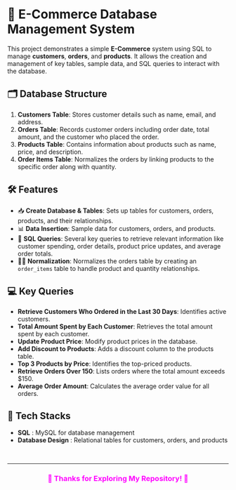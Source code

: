 # 🛒 E-Commerce Database Management System

This project demonstrates a simple **E-Commerce** system using SQL to manage **customers**, **orders**, and **products**. It allows the creation and management of key tables, sample data, and SQL queries to interact with the database.

## 🗂️ **Database Structure**

1. **Customers Table**: Stores customer details such as name, email, and address.
2. **Orders Table**: Records customer orders including order date, total amount, and the customer who placed the order.
3. **Products Table**: Contains information about products such as name, price, and description.
4. **Order Items Table**: Normalizes the orders by linking products to the specific order along with quantity.

## 🛠️ **Features**

- 📥 **Create Database & Tables**: Sets up tables for customers, orders, products, and their relationships.
- 📊 **Data Insertion**: Sample data for customers, orders, and products.
- 🔄 **SQL Queries**: Several key queries to retrieve relevant information like customer spending, order details, product price updates, and average order totals.
- 🧑‍💻 **Normalization**: Normalizes the orders table by creating an `order_items` table to handle product and quantity relationships.
  
## 💻 **Key Queries**

- **Retrieve Customers Who Ordered in the Last 30 Days**: Identifies active customers.
- **Total Amount Spent by Each Customer**: Retrieves the total amount spent by each customer.
- **Update Product Price**: Modify product prices in the database.
- **Add Discount to Products**: Adds a discount column to the products table.
- **Top 3 Products by Price**: Identifies the top-priced products.
- **Retrieve Orders Over 150**: Lists orders where the total amount exceeds $150.
- **Average Order Amount**: Calculates the average order value for all orders.

## 🚀 **Tech Stacks**
- **SQL** : MySQL for database management
- **Database Design** : Relational tables for customers, orders, and products
  
<br/>

---

<h3 align= 'center' style="color: fuchsia"><b>👀 Thanks for Exploring My Repository! 💖</b></h3>
